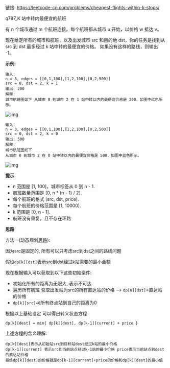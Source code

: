 链接: https://leetcode-cn.com/problems/cheapest-flights-within-k-stops/

q787_K 站中转内最便宜的航班

有 n 个城市通过 m 个航班连接。每个航班都从城市 u 开始，以价格 w 抵达 v。

现在给定所有的城市和航班，以及出发城市 src 和目的地 dst，你的任务是找到从 src 到 dst 最多经过 k 站中转的最便宜的价格。 如果没有这样的路线，则输出 -1。

**示例:**

```
输入: 
n = 3, edges = [[0,1,100],[1,2,100],[0,2,500]]
src = 0, dst = 2, k = 1
输出: 200
解释: 
城市航班图如下 从城市 0 到城市 2 在 1 站中转以内的最便宜价格是 200，如图中红色所示。
```

![img](https://s3-lc-upload.s3.amazonaws.com/uploads/2018/02/16/995.png)

```
输入: 
n = 3, edges = [[0,1,100],[1,2,100],[0,2,500]]
src = 0, dst = 2, k = 0
输出: 500
解释: 
城市航班图如下
从城市 0 到城市 2 在 0 站中转以内的最便宜价格是 500，如图中蓝色所示。
```

![img](https://s3-lc-upload.s3.amazonaws.com/uploads/2018/02/16/995.png)

**提示**

+ n 范围是 [1, 100]，城市标签从 0 到 n - 1.
+ 航班数量范围是 [0, n * (n - 1) / 2].
+ 每个航班的格式 (src, dst, price).
+ 每个航班的价格范围是 [1, 10000].
+ k 范围是 [0, n - 1].
+ 航班没有重复，且不存在环路

**思路**

方法一(动态规划[思路](https://leetcode-cn.com/problems/cheapest-flights-within-k-stops/solution/787kzhan-zhong-zhuan-nei-zui-bian-yi-de-hang-ban-b/)):

因为src是固定的, 所有可以只考虑src到dst之间的路线问题

假设`dp[k][dst]`表示src到dst经过k站需要的最小金额

现在根据输入可以获取到以下这些初始条件:

+ 初始化所有的距离为无限大, 表示不可达
+ 遍历所有航班 获取出发站为src的所有直达站的价格 --> `dp[0][dst]`=直达站的价格
+ `dp[k][src]=0`所有终点站到自己的距离为0

根据以上基础设定 可以得出转义状态方程

`dp[k][dest] = min{ dp[k][dest], dp[k-1][current] + price }`

上述方程的含义理解:

```
dp[k][dest]表示从初始站src到目标站dest经过k站的最小价格
dp[k-1][current] 表示src到当前站点经过k-1站的最小价格 price表示当前站点到dest的直达站价格
最终dp[k][dest]的价格就是dp[k-1][current]+price的价格和dp[k][dest]的最小值
```




